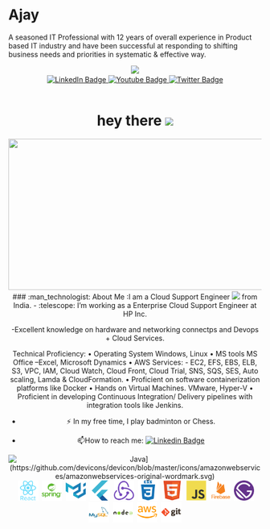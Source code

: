 # Ajay
 A seasoned IT Professional with 12 years of overall experience in Product based IT industry and have been successful at responding to shifting business needs and priorities in systematic &amp; effective way.
<div id="header" align="center">
  <img src="https://media.giphy.com/media/Xbn8ZbO95YeOJQtJz7/giphy.gif" width="400"/>
<div id="badges">
  <a href="https://www.linkedin.com/in/ajay-k-b5860013/">
    <img src="https://img.shields.io/badge/LinkedIn-blue?style=for-the-badge&logo=linkedin&logoColor=white" alt="LinkedIn Badge"/>
  </a>
  <a href="your-youtube-URL">
    <img src="https://img.shields.io/badge/YouTube-red?style=for-the-badge&logo=youtube&logoColor=white" alt="Youtube Badge"/>
  </a>
  <a href="your-twitter-URL">
    <img src="https://img.shields.io/badge/Twitter-blue?style=for-the-badge&logo=twitter&logoColor=white" alt="Twitter Badge"/>
  </a>
</div>
<img src="https://komarev.com/ghpvc/?username=Ajay &style=flat-square&color=blue" alt=""/>
<h1>
  hey there
  <img src="https://media.giphy.com/media/hvRJCLFzcasrR4ia7z/giphy.gif" width="30px"/>
</h1>
<div align="center">
  <img src="https://media.giphy.com/media/dWesBcTLavkZuG35MI/giphy.gif" width="600" height="300"/>
</div>
 ### :man_technologist: About Me :I am a Cloud Support Engineer <img src="https://media.giphy.com/media/kgUkCLMu3xhw1T6txv/giphy-downsized-large.gif" width="30"> from India.
- :telescope: I’m working as a Enterprise Cloud Support Engineer at HP Inc.

-Excellent knowledge on hardware and networking connectps and Devops + Cloud Services. 

 Technical Proficiency:
• Operating System Windows, Linux
• MS tools MS Office –Excel, Microsoft Dynamics
• AWS Services: - EC2, EFS, EBS, ELB, S3, VPC, IAM, Cloud Watch, Cloud Front, Cloud Trial,
SNS, SQS, SES, Auto scaling, Lamda & CloudFormation.
• Proficient on software containerization platforms like Docker
• Hands on Virtual Machines. VMware, Hyper-V
• Proficient in developing Continuous Integration/ Delivery pipelines with integration tools like Jenkins.
 
- :zap: In my free time, I play badminton or Chess.

- :mailbox:How to reach me: [![Linkedin Badge](https://img.shields.io/badge/-Ajay-blue?style=flat&logo=Linkedin&logoColor=white)](https://www.linkedin.com/in/ajay-k-b5860013)
 <div>
  <img src="[https://github.com/devicons/devicon/blob/master/icons/java/java-original-wordmark.svg" title="Java" alt="Java](https://github.com/devicons/devicon/blob/master/icons/amazonwebservices/amazonwebservices-original-wordmark.svg)" width="40" height="40"/>&nbsp;
  <img src="https://github.com/devicons/devicon/blob/master/icons/react/react-original-wordmark.svg" title="React" alt="React" width="40" height="40"/>&nbsp;
  <img src="https://github.com/devicons/devicon/blob/master/icons/spring/spring-original-wordmark.svg" title="Spring" alt="Spring" width="40" height="40"/>&nbsp;
  <img src="https://github.com/devicons/devicon/blob/master/icons/materialui/materialui-original.svg" title="Material UI" alt="Material UI" width="40" height="40"/>&nbsp;
  <img src="https://github.com/devicons/devicon/blob/master/icons/flutter/flutter-original.svg" title="Flutter" alt="Flutter" width="40" height="40"/>&nbsp;
  <img src="https://github.com/devicons/devicon/blob/master/icons/redux/redux-original.svg" title="Redux" alt="Redux " width="40" height="40"/>&nbsp;
  <img src="https://github.com/devicons/devicon/blob/master/icons/css3/css3-plain-wordmark.svg"  title="CSS3" alt="CSS" width="40" height="40"/>&nbsp;
  <img src="https://github.com/devicons/devicon/blob/master/icons/html5/html5-original.svg" title="HTML5" alt="HTML" width="40" height="40"/>&nbsp;
  <img src="https://github.com/devicons/devicon/blob/master/icons/javascript/javascript-original.svg" title="JavaScript" alt="JavaScript" width="40" height="40"/>&nbsp;
  <img src="https://github.com/devicons/devicon/blob/master/icons/firebase/firebase-plain-wordmark.svg" title="Firebase" alt="Firebase" width="40" height="40"/>&nbsp;
  <img src="https://github.com/devicons/devicon/blob/master/icons/gatsby/gatsby-original.svg" title="Gatsby"  alt="Gatsby" width="40" height="40"/>&nbsp;
  <img src="https://github.com/devicons/devicon/blob/master/icons/mysql/mysql-original-wordmark.svg" title="MySQL"  alt="MySQL" width="40" height="40"/>&nbsp;
  <img src="https://github.com/devicons/devicon/blob/master/icons/nodejs/nodejs-original-wordmark.svg" title="NodeJS" alt="NodeJS" width="40" height="40"/>&nbsp;
  <img src="https://github.com/devicons/devicon/blob/master/icons/amazonwebservices/amazonwebservices-plain-wordmark.svg" title="AWS" alt="AWS" width="40" height="40"/>&nbsp;
  <img src="https://github.com/devicons/devicon/blob/master/icons/git/git-original-wordmark.svg" title="Git" **alt="Git" width="40" height="40"/>
</div>
<!-- BLOG-POST-LIST:START -->
<!-- BLOG-POST-LIST:END -->
 
